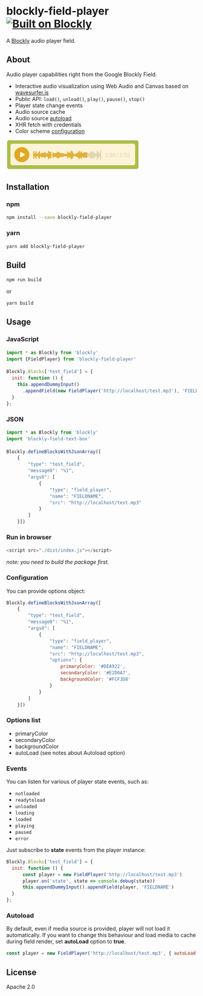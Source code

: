 # blockly-field-player [![Built on Blockly](https://tinyurl.com/built-on-blockly)](https://github.com/google/blockly)

A [Blockly](https://www.npmjs.com/package/blockly) audio player field.

## About

Audio player capabilities right from the Google Blockly Field.

- Interactive audio visualization using Web Audio and Canvas based on [wavesurfer.js](https://wavesurfer-js.org/)
- Public API: `load()`, `unload()`, `play()`, `pause()`, `stop()`
- Player state change events
- Audio source cache
- Audio source [autoload](#autoload)
- XHR fetch with credentials
- Color scheme [configuration](#configuration)

![blockly-field-player](https://raw.githubusercontent.com/tomas-berg/blockly-field-player/main/docs/demo.png)

## Installation

### npm

```bash
npm install --save blockly-field-player
```

### yarn

```bash
yarn add blockly-field-player
```

## Build

```bash
npm run build
```

or

```bash
yarn build
```

## Usage

### JavaScript

```js
import * as Blockly from 'blockly'
import {FieldPlayer} from 'blockly-field-player'

Blockly.Blocks['test_field'] = {
  init: function () {
    this.appendDummyInput()
      .appendField(new FieldPlayer('http://localhost/test.mp3'), 'FIELDNAME')
  }
};
```

### JSON

```js
import * as Blockly from 'blockly'
import 'blockly-field-text-box'

Blockly.defineBlocksWithJsonArray([
    {
        "type": "test_field",
        "message0": "%1",
        "args0": [
            {
                "type": "field_player",
                "name": "FIELDNAME",
                "src": "http://localhost/test.mp3"
            }
        ]
    }])
```

### Run in browser

```js
<script src="./dist/index.js"></script>
```

*note: you need to build the package first.*

### Configuration

You can provide options object:

```js
Blockly.defineBlocksWithJsonArray([
    {
        "type": "test_field",
        "message0": "%1",
        "args0": [
            {
                "type": "field_player",
                "name": "FIELDNAME",
                "src": "http://localhost/test.mp3",
                "options": {
                    primaryColor: '#DEA922',
                    secondaryColor: '#E2D0A7',
                    backgroundColor: '#FCF3D8'
                }
            }
        ]
    }])
```

### Options list

- primaryColor
- secondaryColor
- backgroundColor
- autoLoad (see notes about Autoload option)

### Events

You can listen for various of player state events, such as:

- `notloaded`
- `readytoload`
- `unloaded`
- `loading`
- `loaded`
- `playing`
- `paused`
- `error`

Just subscribe to **state** events from the player instance:

```js
Blockly.Blocks['test_field'] = {
  init: function () {
      const player = new FieldPlayer('http://localhost/test.mp3')
      player.on('state', state => console.debug(state))
      this.appendDummyInput().appendField(player, 'FIELDNAME')
  }
};
```

### Autoload

By default, even if media source is provided, player will not load it automatically.
If you want to change this behaviour and load media to cache during field render, set **autoLoad** option to **true**.

```js
const player = new FieldPlayer('http://localhost/test.mp3', { autoLoad: true })
```

## License

Apache 2.0
